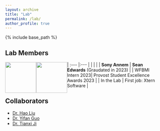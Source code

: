 ```yaml
---
layout: archive
title: "Lab"
permalink: /lab/
author_profile: true
---    
```


{% include base_path %}

## Lab Members

| :---        |:---      |
| <img src=""  width="100" style="float: left"> | <img src="https://yingchengsun.github.io/academic/images/Sean.jpeg"  width="100" style="float: left">   | 
| __Sony Annem__ | __Sean Edwards__ (Graudated in 2023) | 
| WFBMI Intern 2023| Provost Student Excellence Awards 2023 |
| In the Lab | First job: Xtern Software |

## Collaborators
  + [Dr. Hao Liu](https://dr-haoliu.github.io/)
  + [Dr. Yifan Guo](https://yifan-guo.com/www/index.html)
  + [Dr. Tianxi Ji](http://www.myweb.ttu.edu/tiji/)
